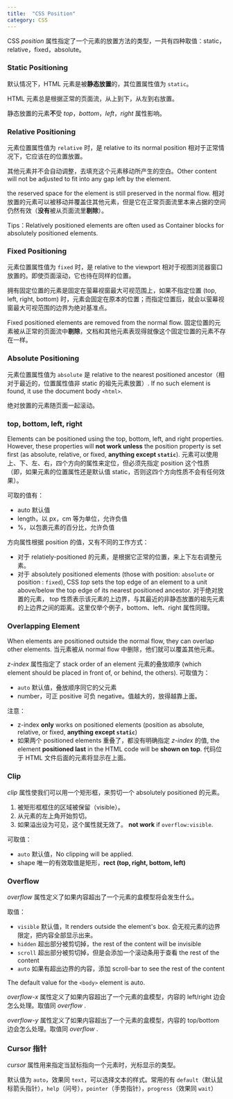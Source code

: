 ```yaml
---
title:  "CSS Position"
category: CSS
---
```

CSS _position_ 属性指定了一个元素的放置方法的类型，一共有四种取值：static，relative，fixed，absolute。

### Static Positioning

默认情况下，HTML 元素是被**静态放置**的，其位置属性值为 `static`。

HTML 元素总是<span class="blue-text">根据正常的页面流，从上到下，从左到右放置</span>。

静态放置的元素**不**受 _top_，_bottom_，_left_，_right_ 属性影响。

<!--more-->

### Relative Positioning

元素位置属性值为 `relative` 时，是 <span class="blue-text">relative to its normal position</span> 相对于正常情况下，它应该在的位置放置。

其他元素并不会自动调整，去填充这个元素移动所产生的空白。<span class="blue-text">Other content will not be adjusted to fit into any gap left by the element</span>.

<span class="blue-text">the reserved space for the element is still preserved in the normal flow</span>. 相对放置的元素可以被移动并覆盖住其他元素，但是它在正常页面流里本来占据的空间仍然有效（**没有**被从页面流里**剔除**）。

Tips：<span class="blue-text">Relatively positioned elements are often used as Container blocks for absolutely positioned elements</span>.

### Fixed Positioning

元素位置属性值为 `fixed` 时，是 <span class="blue-text">relative to the viewport</span> 相对于视图浏览器窗口放置的。即使页面滚动，它也待在同样的位置。

拥有固定位置的元素是固定在萤幕视窗最大可视范围上，如果不指定位置 (top, left, right, bottom) 时，元素会固定在原本的位置；而指定位置后，就会以萤幕视窗最大可视范围的边界为绝对基准点。

Fixed positioned elements are removed from the normal flow. 固定位置的元素被从正常的页面流中**剔除**，文档和其他元素表现得就像这个固定位置的元素不存在一样。

### Absolute Positioning

元素位置属性值为 `absolute` 是 <span class="blue-text">relative to the nearest positioned ancestor</span>（相对于最近的，位置属性值非 static 的祖先元素放置）. If no such element is found, it use the document body `<html>`.

绝对放置的元素随页面一起滚动。

### top, bottom, left, right

Elements can be positioned using the top, bottom, left, and right properties. However, these properties will **not work unless** the position property is set first (as absolute, relative, or fixed, **anything except `static`**).
元素可以使用上、下、左、右，四个方向的属性来定位，但必须先指定 position 这个性质（即，如果元素的位置属性还是默认值 static，否则这四个方向性质不会有任何效果）。

可取的值有：

+ auto 默认值
+ length，以 px，cm 等为单位，允许负值
+ %，以包裹元素的百分比，允许负值

方向属性根据 position 的值，又有不同的工作方式：

+ 对于 relatiely-positioned 的元素，是根据它正常的位置，来上下左右调整元素。
+ 对于 absolutely positioned elements (those with position: `absolute` or position : `fixed`), CSS _top_ sets the top edge of an element to a unit above/below the top edge of its nearest positioned ancestor. 对于绝对放置的元素， top 性质表示该元素的上边界，与其最近的非静态放置的祖先元素的上边界之间的距离。这里仅举个例子，bottom、left、right 属性同理。

### Overlapping Element

When elements are positioned outside the normal flow, they can overlap other elements. 当元素被从 normal flow 中删除，他们就可以覆盖其他元素。

_z-index_ 属性指定了 stack order of an element 元素的叠放顺序 (which element should be placed in front of, or behind, the others). 可取值为：

+ `auto` 默认值，叠放顺序同它的父元素
+ number，可正 positive 可负 negative。值越大的，放得越靠上面。

注意：

+ z-index **only** works on positioned elements (position as absolute, relative, or fixed, **anything except `static`**)
+ 如果两个 positioned elements 重叠了，都没有明确指定 _z-index_ 的值, the element **positioned last** in the HTML code will be **shown on top**. 代码位于 HTML 文件后面的元素将显示在上面。

### Clip

_clip_ 属性使我们可以用一个矩形框，来剪切一个 absolutely positioned 的元素。

1. 被矩形框框住的区域被保留（visible）。
2. 从元素的左上角开始剪切。
3. 如果溢出设为可见，这个属性就无效了。 **not work** if `overflow:visible`.

可取值：

+ `auto` 默认值，No clipping will be applied.
+ shape 唯一的有效取值是矩形，**rect (top, right, bottom, left)**

### Overflow

_overflow_ 属性定义了如果内容超出了一个元素的盒模型将会发生什么。

取值：

+ `visible` 默认值，It renders outside the element's box. 会无视元素的边界限定，把内容全部显示出来。
+ `hidden` 超出部分被剪切掉，the rest of the content will be invisible
+ `scroll` 超出部分被剪切掉，但是会添加一个滚动条用于查看 the rest of the content
+ `auto` 如果有超出边界的内容，添加 scroll-bar to see the rest of the content

<span class="blue-text">The default value for the `<body>` element is auto</span>.

_overflow-x_ 属性定义了如果内容超出了一个元素的盒模型，内容的 left/right 边会怎么处理。取值同 _overflow_ .

_overflow-y_ 属性定义了如果内容超出了一个元素的盒模型，内容的 top/bottom 边会怎么处理。取值同 _overflow_ .

### Cursor 指针

_cursor_ 属性用来指定当鼠标指向一个元素时，光标显示的类型。

默认值为 `auto`，效果同 `text`，可以选择文本的样式。常用的有 `default`（默认鼠标箭头指针），`help`（问号），`pointer`（手势指针），`progress`（效果同 `wait`）
